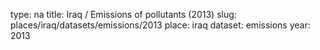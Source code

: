 type: na
title: Iraq / Emissions of pollutants (2013)
slug: places/iraq/datasets/emissions/2013
place: iraq
dataset: emissions
year: 2013
